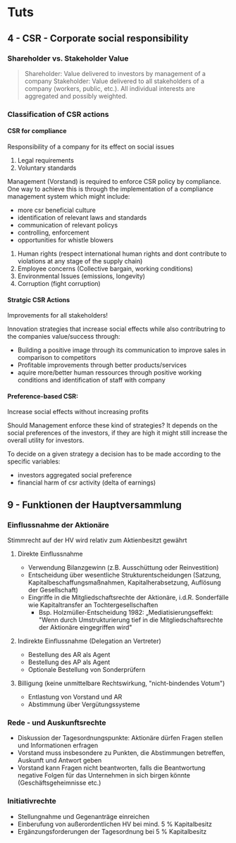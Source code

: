 # Tuts


## 4 - CSR - Corporate social responsibility

### Shareholder vs. Stakeholder Value

> Shareholder: Value delivered to investors by management of a company
> Stakeholder: Value delivered to all stakeholders of a company (workers, public, etc.). All individual interests are aggregated and possibly weighted.



### Classification of CSR actions

#### CSR for compliance

Responsibility of a company for its effect on social issues

1. Legal requirements
2. Voluntary standards

Management (Vorstand) is required to enforce CSR policy by compliance. One way to achieve this is through the implementation of a compliance management system which might include:

- more csr beneficial culture
- identification of relevant laws and standards
- communication of relevant policys
- controlling, enforcement
- opportunities for whistle blowers

1. Human rights (respect international human rights and dont contribute to violations at any stage of the supply chain)
2. Employee concerns (Collective bargain, working conditions)
3. Environmental Issues (emissions, longevity)
4. Corruption (fight corruption)


#### Stratgic CSR Actions

Improvements for all stakeholders!

Innovation strategies that increase social effects while also contributring to the companies value/success through:
- Building a positive image through its communication to improve sales in comparison to competitors
- Profitable improvements through better products/services
- aquire more/better human ressources through positive working conditions and identification of staff with company


#### Preference-based CSR:

Increase social effects without increasing profits

Should Management enforce these kind of strategies?
It depends on the social preferences of the investors, if they are high it might still increase the overall utility for investors.

To decide on a given strategy a decision has to be made according to the specific variables:

* investors aggregated social preference
* financial harm of csr activity (delta of earnings)






## 9 - Funktionen der Hauptversammlung

### Einflussnahme der Aktionäre

Stimmrecht auf der HV wird relativ zum Aktienbesitzt gewährt

1. Direkte Einflussnahme
    * Verwendung Bilanzgewinn (z.B. Ausschüttung oder Reinvestition)
    * Entscheidung über wesentliche Strukturentscheidungen (Satzung, Kapitalbeschaffungsmaßnahmen, Kapitalherabsetzung, Auflösung der Gesellschaft)
    * Eingriffe in die Mitgliedschaftsrechte der Aktionäre, i.d.R. Sonderfälle wie Kapitaltransfer an Tochtergesellschaften
        - Bsp. Holzmüller-Entscheidung 1982: „Mediatisierungseffekt: "Wenn durch Umstrukturierung tief in die Mitgliedschaftsrechte der Aktionäre eingegriffen wird"

2. Indirekte Einflussnahme (Delegation an Vertreter)
    * Bestellung des AR als Agent
    * Bestellung des AP als Agent
    * Optionale Bestellung von Sonderprüfern

3. Billigung (keine unmittelbare Rechtswirkung, "nicht-bindendes Votum")
    * Entlastung von Vorstand und AR
    * Abstimmung über Vergütungssysteme


### Rede - und Auskunftsrechte

* Diskussion der Tagesordnungspunkte: Aktionäre dürfen Fragen stellen und Informationen erfragen
* Vorstand muss insbesondere zu Punkten, die Abstimmungen betreffen, Auskunft und Antwort geben
* Vorstand kann Fragen nicht beantworten, falls die Beantwortung negative Folgen für das Unternehmen in sich birgen könnte (Geschäftsgeheimnisse etc.)

### Initiativrechte

* Stellungnahme und Gegenanträge einreichen
* Einberufung von außerordentlichen HV bei mind. 5 % Kapitalbesitz
* Ergänzungsforderungen der Tagesordnung bei 5 % Kapitalbesitz

